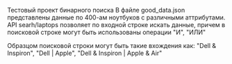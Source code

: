 ﻿Тестовый проект бинарного поиска
В файле good_data.json представлены данные по 400-ам ноутбуков с различными аттрибутами.
API searh/laptops позволяет по входной строке искать данные, причем в поисковой строке
могут быть использованы операции "И", "ИЛИ"

Образцом поисковой строки могут быть такие вхождения как: "Dell & Inspiron", "Dell | Apple",
"Dell & Inspiron | Apple & Air"